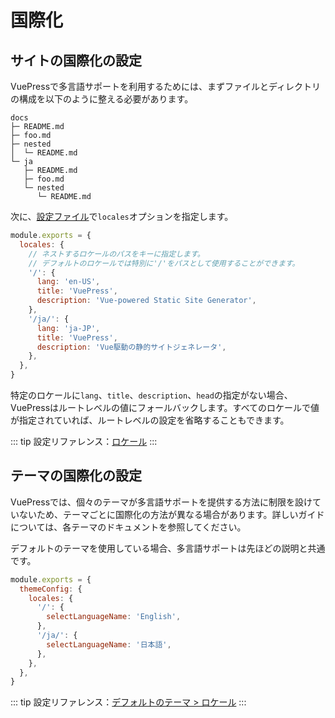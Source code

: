 # 国際化

## サイトの国際化の設定

VuePressで多言語サポートを利用するためには、まずファイルとディレクトリの構成を以下のように整える必要があります。

```
docs
├─ README.md
├─ foo.md
├─ nested
│  └─ README.md
└─ ja
   ├─ README.md
   ├─ foo.md
   └─ nested
      └─ README.md
```

次に、[設定ファイル](./configuration.md#config-file)で`locales`オプションを指定します。

```js
module.exports = {
  locales: {
    // ネストするロケールのパスをキーに指定します。
    // デフォルトのロケールでは特別に'/'をパスとして使用することができます。
    '/': {
      lang: 'en-US',
      title: 'VuePress',
      description: 'Vue-powered Static Site Generator',
    },
    '/ja/': {
      lang: 'ja-JP',
      title: 'VuePress',
      description: 'Vue駆動の静的サイトジェネレータ',
    },
  },
}
```

特定のロケールに`lang`、`title`、`description`、`head`の指定がない場合、VuePressはルートレベルの値にフォールバックします。すべてのロケールで値が指定されていれば、ルートレベルの設定を省略することもできます。

::: tip
設定リファレンス：[ロケール](../reference/config.md#locales)
:::

## テーマの国際化の設定

VuePressでは、個々のテーマが多言語サポートを提供する方法に制限を設けていないため、テーマごとに国際化の方法が異なる場合があります。詳しいガイドについては、各テーマのドキュメントを参照してください。

デフォルトのテーマを使用している場合、多言語サポートは先ほどの説明と共通です。

```js
module.exports = {
  themeConfig: {
    locales: {
      '/': {
        selectLanguageName: 'English',
      },
      '/ja/': {
        selectLanguageName: '日本語',
      },
    },
  },
}
```

::: tip
設定リファレンス：[デフォルトのテーマ > ロケール](../reference/default-theme/config.md#locales)
:::
